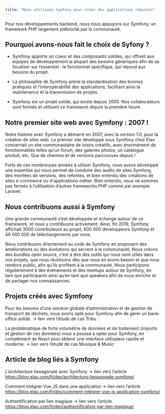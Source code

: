 ```yaml
---
title: "Nous utilisons Symfony pour créer des applications robustes"
---
```


Pour nos développements backend, nous nous appuyons sur Symfony, un framework PHP largement plébiscité par la communauté.

## Pourquoi avons-nous fait le choix de Syfony ?

- Symfony apporte un coeur et des composants solides, qui offrent aux équipes de développement la plupart des besoins génériques afin de se focaliser sur l’essentiel : le fonctionnel spécifique, qui répond aux besoins du projet. 

- La philosophie de Symfony prône la standardisation des bonnes pratiques et l’interopérabilité des applications, facilitant ainsi la maintenance et la transmission de projets. 

- Symfony est un projet solide, qui existe depuis 2005. Nos collaborateurs sont formés et utilisent ce framework depuis la première heure. 

## Notre premier site web avec Symfony : 2007 !

Notre histoire avec Symfony a démarré en 2007, avec la version 1.0, pour la création de sites web. Le premier site développé sous Symfony chez Elao concernait un site communautaire de loisirs créatifs, avec énormément de fonctionnalités telles qu’un forum, des galeries photos, un catalogue produit, etc. Que de chemins et de versions parcourues depuis !

Forts de ces nombreuses années à utiliser Symfony, nous avons développé une expertise qui nous permet de conduire des audits de sites Symfony, des montées de versions, des refontes, et bien entendu des créations de sites e-commerce ou d'applications métier. Bien entendu, nous ne sommes pas fermés à l’utilisation d’autres frameworks PHP comme par exemple Laravel.

## Nous contribuons aussi à Symfony

Une grande communauté s’est développée et échange autour de ce framework, et nous y contribuons activement. Ainsi, fin 2019, Symfony affichait 3000 contributeurs au projet, 600 000 développeurs Symfony et 48 000 000 de téléchargements par mois. 

Nous contribuons directement au code de Symfony en proposant des améliorations ou des évolutions qui servent à la communauté, 
Nous créons des bundles open source, c’est à dire des outils qui nous sont utiles dans nos projets, que nous réutilisons dès que nous en avons besoin et que nous rendons public, afin qu’ils profitent à la communauté,
Nous participons régulièrement à des évènements et des meetups autour de Symfony, en tant que participants ainsi qu’en tant que speakers afin de nous enrichir et de partager nos connaissances. 

## Projets créés avec Symfony

Pour les besoins d’une solution globale d’administration et de gestion de transport de déchets, nous avons opté pour Symfony afin de gérer un back-office solide. 
-> lien vers l’étude de cas Tribu

La problématique de forte volumétrie de données et de traitement (imports et gestion de ces données) nous a poussé à opter pour Symfony, en complément de React pour obtenir une interface utilisateur rapide et moderne. 
-> lien vers l’étude de cas Musique & Music

## Article de blog liés à Symfony

L’architecture hexagonale avec Symfony
-> lien vers l’article https://blog.elao.com/fr/dev/architecture-hexagonale-symfony/

Comment intégrer Vue JS dans une application
-> lien vers l’article https://blog.elao.com/fr/dev/comment-integrer-vue-js-application-symfony/

Authentification par lien magique 
-> lien vers l’article https://blog.elao.com/fr/dev/authentification-par-lien-magique/

